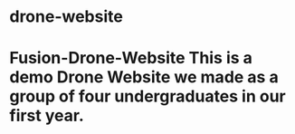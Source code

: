 # drone-website
# Fusion-Drone-Website This is a demo Drone Website we made as a group of four undergraduates in our first year.  
